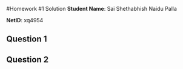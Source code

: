 #Homework #1 Solution
**Student Name**:  Sai Shethabhish Naidu Palla

**NetID**: xq4954

## Question 1
## Question 2

